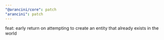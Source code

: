 ```yaml
---
"@arancini/core": patch
"arancini": patch
---
```


feat: early return on attempting to create an entity that already exists in the world
